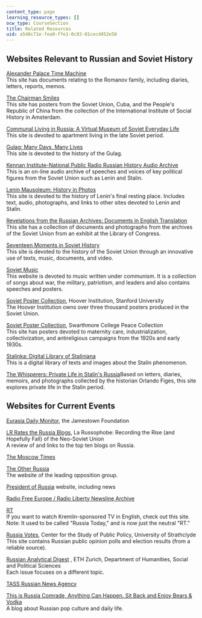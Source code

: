 ```yaml
---
content_type: page
learning_resource_types: []
ocw_type: CourseSection
title: Related Resources
uid: a548c71e-fea0-ffe1-0c03-01cecd452e58
---
```


Websites Relevant to Russian and Soviet History
-----------------------------------------------

[Alexander Palace Time Machine](http://www.alexanderpalace.org/palace/mainpage.html)  
This site has documents relating to the Romanov family, including diaries, letters, reports, memos.

[The Chairman Smiles](http://www.iisg.nl/exhibitions/chairman/)  
This site has posters from the Soviet Union, Cuba, and the People's Republic of China from the collection of the International Institute of Social History in Amsterdam.

[Communal Living in Russia: A Virtual Museum of Soviet Everyday Life](http://kommunalka.colgate.edu/)  
This site is devoted to apartment living in the late Soviet period.

[Gulag: Many Days, Many Lives](http://gulaghistory.org/)  
This site is devoted to the history of the Gulag.

[Kennan Institute-National Public Radio Russian History Audio Archive](https://www.wilsoncenter.org/collection/kennan-institute-russian-history-audio-archive)  
This is an on-line audio archive of speeches and voices of key political figures from the Soviet Union such as Lenin and Stalin.

[Lenin Mausoleum: History in Photos](http://aha.ru/~mausoleu/m-hist_e.htm)  
This site is devoted to the history of Lenin's final resting place. Includes text, audio, photographs, and links to other sites devoted to Lenin and Stalin.

[Revelations from the Russian Archives: Documents in English Translation](http://loc.gov/exhibits/archives/)  
This site has a collection of documents and photographs from the archives of the Soviet Union from an exhibit at the Library of Congress.

[Seventeen Moments in Soviet History](http://soviethistory.msu.edu/)  
This site is devoted to the history of the Soviet Union through an innovative use of texts, music, documents, and video.

[Soviet Music](http://english.sovmusic.ru/)  
This website is devoted to music written under communism. It is a collection of songs about war, the military, patriotism, and leaders and also contains speeches and posters.

[Soviet Poster Collection](http://www.hoover.org/library-archives/collections/posters), Hoover Institution, Stanford University  
The Hoover Institution owns over three thousand posters produced in the Soviet Union.

[Soviet Poster Collection](http://www.swarthmore.edu/Library/peace/Sovietposters/soviethistintro.htm), Swarthmore College Peace Collection  
This site has posters devoted to maternity care, industrialization, collectivization, and antireligious campaigns from the 1920s and early 1930s.

[Stalinka: Digital Library of Staliniana](http://digital.library.pitt.edu/collection/stalinka-digital-library-staliniana)  
This is a digital library of texts and images about the Stalin phenomenon.

[The Whisperers: Private Life in Stalin's Russia](http://www.orlandofiges.com/whisperers.php)Based on letters, diaries, memoirs, and photographs collected by the historian Orlando Figes, this site explores private life in the Stalin period.

Websites for Current Events
---------------------------

[Eurasia Daily Monitor](https://jamestown.org/programs/edm), the Jamestown Foundation

[LR Rates the Russia Blogs](https://larussophobe.wordpress.com/2010/04/30/editorial-lr-rates-the-russia-blogs/), La Russophobe: Recording the Rise (and Hopefully Fall) of the Neo-Soviet Union  
A review of and links to the top ten blogs on Russia.

[The Moscow Times](https://themoscowtimes.com/)

[The Other Russia](http://www.theotherrussia.org/)  
The website of the leading opposition group.

[President of Russia](http://en.kremlin.ru/) website, including news

[Radio Free Europe / Radio Liberty Newsline Archive](http://www.rferl.org/z/683.html)

[RT](https://www.rt.com/)  
If you want to watch Kremlin-sponsored TV in English, check out this site.  
Note: It used to be called "Russia Today," and is now just the neutral "RT."

[Russia Votes](http://www.russiavotes.org/), Center for the Study of Public Policy, University of Strathclyde  
This site contains Russian public opinion polls and election results (from a reliable source).

[Russian Analytical Digest](http://www.css.ethz.ch/en/publications/rad/rad-all-issues.html) , ETH Zurich, Department of Humanities, Social and Political Sciences  
Each issue focuses on a different topic.

[TASS Russian News Agency](http://tass.com/?_ga=1.92042716.791538858.1477065461)

[This is Russia Comrade, Anything Can Happen. Sit Back and Enjoy Bears & Vodka](http://bearsandvodka.com/)  
A blog about Russian pop culture and daily life.